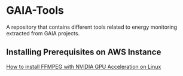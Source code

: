 # GAIA-Tools
A repository that contains different tools related to energy monitoring extracted from GAIA projects.


## Installing Prerequisites on AWS Instance

[How to install FFMPEG with NVIDIA GPU Acceleration on Linux](https://www.cyberciti.biz/faq/how-to-install-ffmpeg-with-nvidia-gpu-acceleration-on-linux/)